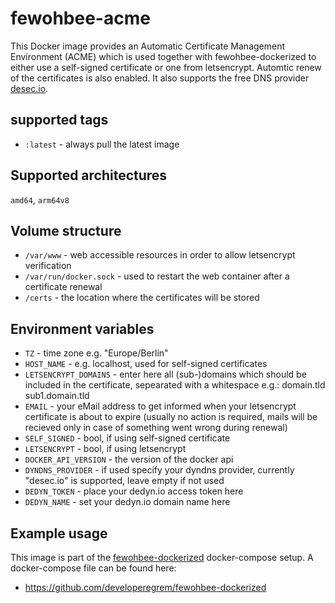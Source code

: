 

# fewohbee-acme

This Docker image provides an Automatic Certificate Management Environment (ACME) which is used together with fewohbee-dockerized to either use a self-signed certificate or one from letsencrypt. Automtic renew of the certificates is also enabled.
It also supports the free DNS provider [desec.io](https://desec.io).

## supported tags
 - `:latest` - always pull the latest image

## Supported architectures  
`amd64`,  `arm64v8`
		
## Volume structure

 - `/var/www` - web accessible resources in order to allow letsencrypt verification
 - `/var/run/docker.sock` - used to restart the web container after a certificate renewal
 - `/certs` - the location where the certificates will be stored

## Environment variables

- `TZ` - time zone e.g. "Europe/Berlin"
- `HOST_NAME` - e.g. localhost, used for self-signed certificates
- `LETSENCRYPT_DOMAINS` - enter here all (sub-)domains which should be included in the certificate, sepearated with a whitespace e.g.: domain.tld sub1.domain.tld
- `EMAIL` - your eMail address to get informed when your letsencrypt certificate is about to expire (usually no action is required, mails will be recieved only in case of something went wrong during renewal)
- `SELF_SIGNED` - bool, if using self-signed certificate
- `LETSENCRYPT` - bool, if using letsencrypt
- `DOCKER_API_VERSION` - the version of the docker api
- `DYNDNS_PROVIDER` - if used specify your dyndns provider, currently "desec.io" is supported, leave empty if not used
- `DEDYN_TOKEN` - place your dedyn.io access token here
- `DEDYN_NAME` - set your dedyn.io domain name here
 
## Example usage

This image is part of the [fewohbee-dockerized](https://github.com/developeregrem/fewohbee-dockerized) docker-compose setup. A docker-compose file can be found here:

- https://github.com/developeregrem/fewohbee-dockerized
